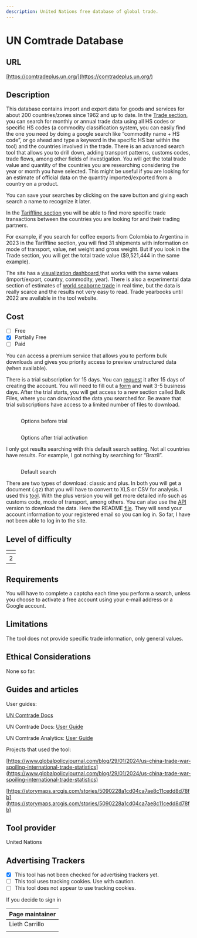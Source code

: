 ```yaml
---
description: United Nations free database of global trade.
---
```


# UN Comtrade Database

## URL

[https://comtradeplus.un.org/](https://comtradeplus.un.org/)

## Description

This database contains import and export data for goods and services for about 200 countries/zones since 1962 and up to date. In the [Trade section](https://comtradeplus.un.org/TradeFlow), you can search for monthly or annual trade data using all HS codes or specific HS codes (a commodity classification system, you can easily find the one you need by doing a google search like “commodity name + HS code”, or go ahead and type a keyword in the specific HS bar within the tool) and the countries involved in the trade. There is an advanced search tool that allows you to drill down, adding transport patterns, customs codes, trade flows, among other fields of investigation. You will get the total trade value and quantity of the countries you are researching considering the year or month you have selected. This might be useful if you are looking for an estimate of official data on the quantity imported/exported from a country on a product.&#x20;

You can save your searches by clicking on the save button and giving each search a name to recognize it later.

In the [Tariffline section](https://comtradeplus.un.org/Tariffline) you will be able to find more specific trade transactions between the countries you are looking for and their trading partners.

For example, if you search for coffee exports from Colombia to Argentina in 2023 in the Tariffline section, you will find 31 shipments with information on mode of transport, value, net weight and gross weight. But if you look in the Trade section, you will get the total trade value ($9,521,444 in the same example).

The site has a [visualization dashboard ](https://comtrade.un.org/labs/data-explorer/)that works with the same values (import/export, country, commodity, year). There is also a experimental data section of estimates of [world seaborne trade](https://comtradeplus.un.org/AISData) in real time, but the data is really scarce and the results not very easy to read. Trade yearbooks until 2022 are available in the tool website.

## Cost

* [ ] Free
* [x] Partially Free
* [ ] Paid

You can access a premium service that allows you to perform bulk downloads and gives you priority access to preview unstructured data (when available).&#x20;

There is a trial subscription for 15 days. You can [request](https://uncomtrade.org/docs/premium-trial-subscription/) it after 15 days of creating the account. You will need to fill out a [form](https://forms.office.com/pages/responsepage.aspx?id=2zWeD09UYE-9zF6kFubccOSF7wPR3FtJq4X0eSEBpHpUMTFMQTRJMjcxTkcxU0Y4M0lESjUyOFc1TSQlQCN0PWcu\&route=shorturl) and wait  3-5 business days. After the trial starts, you will get access to a new section called Bulk Files, where you can download the data you searched for. Be aware that trial subscriptions have access to a limited number of files to download.

<figure><img src="broken-reference" alt=""><figcaption><p>Options before trial</p></figcaption></figure>

<figure><img src="broken-reference" alt=""><figcaption><p>Options after trial activation</p></figcaption></figure>

I only got results searching with this default search setting. Not all countries have results. For example, I got nothing by searching for “Brazil”.

<figure><img src="broken-reference" alt=""><figcaption><p>Default search</p></figcaption></figure>

There are two types of download: classic and plus. In both you will get a document (.gz) that you will have to convert to XLS or CSV for analysis. I used this [tool](https://products.groupdocs.app/conversion/gz-to-xls). With the plus version you will get more detailed info such as customs code, mode of transport, among others. You can also use the [API](https://comtradedeveloper.un.org/signin?returnUrl=%2F) version to download the data. Here the README [file](https://github.com/uncomtrade/comtradeapicall?tab=readme-ov-file). They will send your account information to your registered email so you can log in. So far, I have not been able to log in to the site.

## Level of difficulty

<table><thead><tr><th data-type="rating" data-max="5"></th></tr></thead><tbody><tr><td>2</td></tr></tbody></table>

## Requirements

You will have to complete a captcha each time you perform a search, unless you choose to activate a free account using your e-mail address or a Google account.

## Limitations

The tool does not provide specific trade information, only general values.

## Ethical Considerations

None so far.

## Guides and articles

User guides:

[UN Comtrade Docs](https://uncomtrade.org/docs/)

UN Comtrade Docs: [User Guide](https://uncomtrade.org/docs-category/user-guide/)

UN Comtrade Analytics: [User Guide](https://comtrade.un.org/labs/data-explorer/UserGuide%20UN%20Comtrade%20Analytics.pdf)

Projects that used the tool:

[https://www.globalpolicyjournal.com/blog/29/01/2024/us-china-trade-war-spoiling-international-trade-statistics](https://www.globalpolicyjournal.com/blog/29/01/2024/us-china-trade-war-spoiling-international-trade-statistics)

[https://storymaps.arcgis.com/stories/5090228a1cd04ca7ae8c11cedd8d78fb](https://storymaps.arcgis.com/stories/5090228a1cd04ca7ae8c11cedd8d78fb)

## Tool provider

United Nations

## Advertising Trackers

* [x] This tool has not been checked for advertising trackers yet.
* [ ] This tool uses tracking cookies. Use with caution.
* [ ] This tool does not appear to use tracking cookies.

If you decide to sign in

| Page maintainer |
| --------------- |
| Lieth Carrillo  |
|                 |
